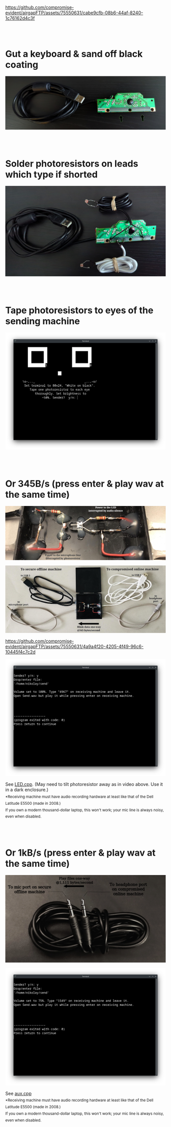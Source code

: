 https://github.com/compromise-evident/airgapFTP/assets/75550631/cabe9cfb-08b6-44af-8240-1c76162d4c3f

<br>
<br>

# Gut a keyboard & sand off black coating

<p align="center">
  <img src="https://raw.githubusercontent.com/compromise-evident/airgapFTP/main/Other/Keyboard_guts_5f4a0b228621479a36b128017924c866.png">
</p>

<br>
<br>

# Solder photoresistors on leads which type if shorted

<p align="center">
  <img src="https://raw.githubusercontent.com/compromise-evident/airgapFTP/main/Other/Keyboard_photoresistors_d64aedee67e91108087d5896876716c1.jpg">
</p>

<br>
<br>

# Tape photoresistors to eyes of the sending machine

<p align="center">
  <img src="https://raw.githubusercontent.com/compromise-evident/airgapFTP/main/Other/Terminal_c7d695b10a110f7bca1be536ec85399d.png">
</p>

<br>
<br>

# Or 345B/s (press enter & play wav at the same time)

<p align="center">
  <img src="https://raw.githubusercontent.com/compromise-evident/airgapFTP/main/Other/LED/Close-up.jpeg">
</p>

<p align="center">
  <img src="https://raw.githubusercontent.com/compromise-evident/airgapFTP/main/Other/LED/Materials.jpeg">
</p>

https://github.com/compromise-evident/airgapFTP/assets/75550631/4a9a4f20-4205-4f49-96c6-10445f4c7c2d

<p align="center">
  <img src="https://raw.githubusercontent.com/compromise-evident/airgapFTP/main/Other/LED/Terminal_36d7579acafa3983936d0f34204d4993.png">
</p>

See [LED.cpp](https://github.com/compromise-evident/airgapFTP/blob/main/Other/LED/LED.cpp). (May need to tilt photoresistor away as in video above. Use it in a dark enclosure.) <br>
<sub>*Receiving machine must have audio recording hardware at least like that of the Dell Latitude E5500 (made in 2008.) <br>
If you own a modern thousand-dollar laptop, this won't work; your mic line is always noisy, even when disabled.<sub/>

<br>
<br>

# Or 1kB/s (press enter & play wav at the same time)

<p align="center">
  <img src="https://raw.githubusercontent.com/compromise-evident/airgapFTP/main/Other/aux/aux_cord.png">
</p>

<p align="center">
  <img src="https://raw.githubusercontent.com/compromise-evident/airgapFTP/main/Other/aux/Terminal_20686babfe4882286b0217374c0c4f45.png">
</p>

See [aux.cpp](https://github.com/compromise-evident/airgapFTP/blob/main/Other/aux/aux.cpp) <br>
<sub>*Receiving machine must have audio recording hardware at least like that of the Dell Latitude E5500 (made in 2008.) <br>
If you own a modern thousand-dollar laptop, this won't work; your mic line is always noisy, even when disabled.<sub/>
